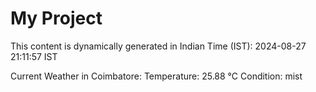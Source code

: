 # My Project

This content is dynamically generated in Indian Time (IST): 2024-08-27 21:11:57 IST


Current Weather in Coimbatore:
Temperature: 25.88 °C
Condition: mist
